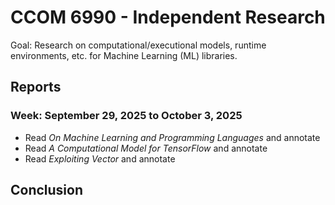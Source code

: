 # CCOM 6990 - Independent Research

Goal: Research on computational/executional models, runtime environments, etc. for Machine Learning (ML) libraries.

## Reports

### Week: September 29, 2025 to October 3, 2025

* Read _On Machine Learning and Programming Languages_ and annotate
* Read _A Computational Model for TensorFlow_ and annotate
* Read _Exploiting Vector_ and annotate

## Conclusion

<!--(b) A Differentiable Core Language

Design a λ-calculus with first-class differentiation (automatic differentiation).

Implement forward/reverse mode AD in Haskell, but tied to your language syntax, not just Haskell’s AD.

Compare: “what if differentiation were a language primitive instead of a library trick?”

Tool: A small VM/interpreter for this differentiable calculus.

(c) An ML Graph Optimizer

Parse TensorFlow/ONNX/MLIR graphs into your IR.

Implement equational reasoning in Haskell (rewrite rules, algebraic laws).

Example: (x*1) → x, relu(relu(x)) → relu(x), fusing linear ops, etc.

Tool: a graph rewriting engine in Haskell that optimizes ML models declaratively.

This ties nicely to your interest in semantics: the rewrite rules are semantics-preserving transformations. -->